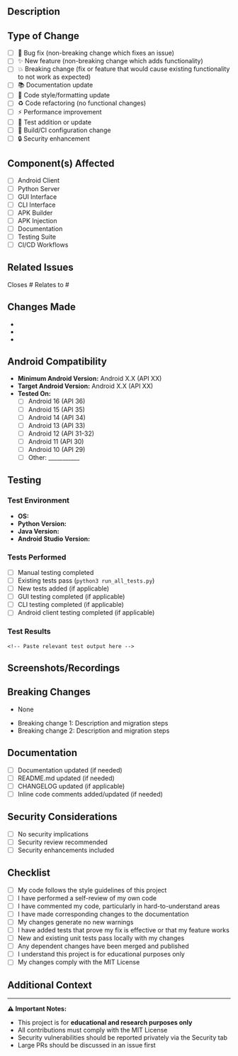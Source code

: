 ## Description

<!-- Provide a clear and concise description of your changes -->

## Type of Change

<!-- Please check the relevant option(s) -->

- [ ] 🐛 Bug fix (non-breaking change which fixes an issue)
- [ ] ✨ New feature (non-breaking change which adds functionality)
- [ ] 💥 Breaking change (fix or feature that would cause existing functionality to not work as expected)
- [ ] 📚 Documentation update
- [ ] 🎨 Code style/formatting update
- [ ] ♻️ Code refactoring (no functional changes)
- [ ] ⚡ Performance improvement
- [ ] 🧪 Test addition or update
- [ ] 🔧 Build/CI configuration change
- [ ] 🔒 Security enhancement

## Component(s) Affected

<!-- Check all that apply -->

- [ ] Android Client
- [ ] Python Server
- [ ] GUI Interface
- [ ] CLI Interface
- [ ] APK Builder
- [ ] APK Injection
- [ ] Documentation
- [ ] Testing Suite
- [ ] CI/CD Workflows

## Related Issues

<!-- Link any related issues using #issue-number -->

Closes #
Relates to #

## Changes Made

<!-- List the main changes in bullet points -->

- 
- 
- 

## Android Compatibility

<!-- If this affects Android client, specify compatibility -->

- **Minimum Android Version:** Android X.X (API XX)
- **Target Android Version:** Android X.X (API XX)
- **Tested On:**
  - [ ] Android 16 (API 36)
  - [ ] Android 15 (API 35)
  - [ ] Android 14 (API 34)
  - [ ] Android 13 (API 33)
  - [ ] Android 12 (API 31-32)
  - [ ] Android 11 (API 30)
  - [ ] Android 10 (API 29)
  - [ ] Other: ___________

## Testing

<!-- Describe the testing you've performed -->

### Test Environment

- **OS:** <!-- e.g., Ubuntu 22.04, Windows 11, macOS 13 -->
- **Python Version:** <!-- e.g., 3.9.5 -->
- **Java Version:** <!-- e.g., OpenJDK 11 -->
- **Android Studio Version:** <!-- if applicable -->

### Tests Performed

- [ ] Manual testing completed
- [ ] Existing tests pass (`python3 run_all_tests.py`)
- [ ] New tests added (if applicable)
- [ ] GUI testing completed (if applicable)
- [ ] CLI testing completed (if applicable)
- [ ] Android client testing completed (if applicable)

### Test Results

<!-- Provide a summary of test results -->

```
<!-- Paste relevant test output here -->
```

## Screenshots/Recordings

<!-- If applicable, add screenshots or recordings to demonstrate changes -->

## Breaking Changes

<!-- List any breaking changes and migration steps if applicable -->

- None
<!-- OR -->
- Breaking change 1: Description and migration steps
- Breaking change 2: Description and migration steps

## Documentation

- [ ] Documentation updated (if needed)
- [ ] README.md updated (if needed)
- [ ] CHANGELOG updated (if applicable)
- [ ] Inline code comments added/updated (if needed)

## Security Considerations

<!-- Describe any security implications of your changes -->

- [ ] No security implications
- [ ] Security review recommended
- [ ] Security enhancements included

<!-- If security implications exist, describe them -->

## Checklist

<!-- Please review and check all applicable items -->

- [ ] My code follows the style guidelines of this project
- [ ] I have performed a self-review of my own code
- [ ] I have commented my code, particularly in hard-to-understand areas
- [ ] I have made corresponding changes to the documentation
- [ ] My changes generate no new warnings
- [ ] I have added tests that prove my fix is effective or that my feature works
- [ ] New and existing unit tests pass locally with my changes
- [ ] Any dependent changes have been merged and published
- [ ] I understand this project is for educational purposes only
- [ ] My changes comply with the MIT License

## Additional Context

<!-- Add any other context about the PR here -->

---

**⚠️ Important Notes:**
- This project is for **educational and research purposes only**
- All contributions must comply with the MIT License
- Security vulnerabilities should be reported privately via the Security tab
- Large PRs should be discussed in an issue first
